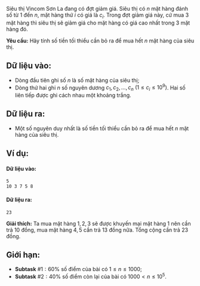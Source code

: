 Siêu thị Vincom Sơn La đang có đợt giảm giá. Siêu thị có $n$ mặt hàng đánh số từ $1$ đến $n$, mặt hàng thứ $i$ có giá là $c_i$. Trong đợt giảm giá này, cứ mua $3$ mặt hàng thì siêu thị sẽ giảm giá cho mặt hàng có giá cao nhất trong $3$ mặt hàng đó.

**Yêu cầu:** Hãy tính số tiền tối thiểu cần bỏ ra để mua hết $n$ mặt hàng của siêu thị.

## Dữ liệu vào:
- Dòng đầu tiên ghi số $n$ là số mặt hàng của siêu thị;
- Dòng thứ hai ghi $n$ số nguyên dương $c_1,c_2,…,c_n\ (1≤c_i≤10^9)$. Hai số liên tiếp được ghi cách nhau một khoảng trắng.

## Dữ liệu ra:
- Một số nguyên duy nhất là số tiền tối thiểu cần bỏ ra để mua hết $n$ mặt hàng của siêu thị.

## Ví dụ:
#### Dữ liệu vào:
```
5
10 3 7 5 8
```

#### Dữ liệu ra:
```
23
```

**Giải thích:** Ta mua mặt hàng $1,2,3$ sẽ được khuyến mại mặt hàng $1$ nên cần trả $10$ đồng, mua mặt hàng $4,5$ cần trả $13$ đồng nữa. Tổng cộng cần trả $23$ đồng.

## Giới hạn:
- **Subtask** $\#1: 60\%$ số điểm của bài có $1≤n≤1000$;
- **Subtask** $\#2: 40\%$ số điểm còn lại của bài có $1000< n≤10^5$.